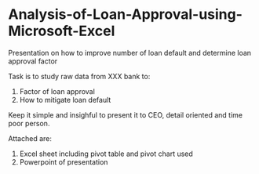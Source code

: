# Analysis-of-Loan-Approval-using-Microsoft-Excel
Presentation on how to improve number of loan default and determine loan approval factor

Task is to study raw data from XXX bank to:
1. Factor of loan approval
2. How to mitigate loan default

Keep it simple and insighful to present it to CEO, detail oriented and time poor person.

Attached are:
1. Excel sheet including pivot table and pivot chart used
2. Powerpoint of presentation

